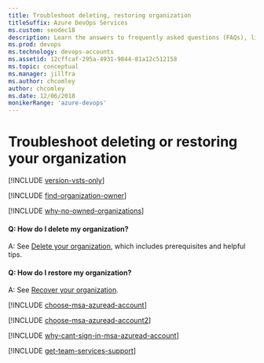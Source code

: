 ```yaml
---
title: Troubleshoot deleting, restoring organization
titleSuffix: Azure DevOps Services
ms.custom: seodec18
description: Learn the answers to frequently asked questions (FAQs), like how to find the organization owner, how to delete or restore your organization, and more. 
ms.prod: devops
ms.technology: devops-accounts
ms.assetid: 12cffcaf-295a-4931-9844-81a12c512158
ms.topic: conceptual
ms.manager: jillfra
ms.author: chcomley
author: chcomley
ms.date: 12/06/2018
monikerRange: 'azure-devops'
---
```


# Troubleshoot deleting or restoring your organization

[!INCLUDE [version-vsts-only](../../_shared/version-vsts-only.md)]

<a name="find-owner"></a>

[!INCLUDE [find-organization-owner](../../_shared/qa-find-organization-owner.md)]

[!INCLUDE [why-no-owned-organizations](../../_shared/qa-why-no-owned-organizations.md)]

#### Q: How do I delete my organization?

A: See [Delete your organization](delete-your-organization.md), which includes prerequisites and helpful tips.

#### Q: How do I restore my organization?

A: See [Recover your organization](recover-your-vsts-organization.md).

<a name="ChooseOrgAcctMSAcct"></a>

[!INCLUDE [choose-msa-azuread-account](../../_shared/qa-choose-msa-azuread-account.md)]

[!INCLUDE [choose-msa-azuread-account2](../../_shared/qa-choose-msa-azuread-account2.md)]

[!INCLUDE [why-cant-sign-in-msa-azuread-account](../../_shared/qa-why-cant-sign-in-msa-azuread-account.md)]

<a name="get-support"></a>

[!INCLUDE [get-team-services-support](../../_shared/qa-get-vsts-support.md)]
